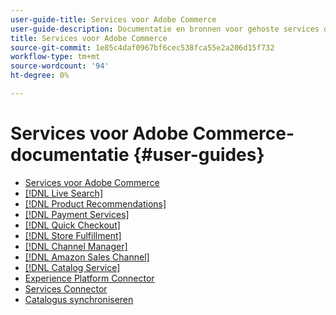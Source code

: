 ```yaml
---
user-guide-title: Services voor Adobe Commerce
user-guide-description: Documentatie en bronnen voor gehoste services die uitgebreide mogelijkheden bieden aan Adobe Commerce en Magento Open Source.
title: Services voor Adobe Commerce
source-git-commit: 1e85c4daf0967bf6cec538fca55e2a206d15f732
workflow-type: tm+mt
source-wordcount: '94'
ht-degree: 0%

---
```


# Services voor Adobe Commerce-documentatie {#user-guides}

- [Services voor Adobe Commerce](home.md)
- [[!DNL Live Search]](https://experienceleague.adobe.com/docs/commerce-merchant-services/live-search/guide-overview.html)
- [[!DNL Product Recommendations]](https://experienceleague.adobe.com/docs/commerce-merchant-services/product-recommendations/guide-overview.html)
- [[!DNL Payment Services]](https://experienceleague.adobe.com/docs/commerce-merchant-services/payment-services/guide-overview.html)
- [[!DNL Quick Checkout]](https://experienceleague.adobe.com/docs/commerce-merchant-services/quick-checkout/overview.html)
- [[!DNL Store Fulfillment]](https://experienceleague.adobe.com/docs/commerce-merchant-services/store-fulfillment/guide-overview.html)
- [[!DNL Channel Manager]](https://experienceleague.adobe.com/docs/commerce-channels/channel-manager/guide-overview.html)
- [[!DNL Amazon Sales Channel]](https://experienceleague.adobe.com/docs/commerce-channels/amazon/guide-overview.html)
- [[!DNL Catalog Service]](https://experienceleague.adobe.com/docs/catalog-service/guide-overview.html)
- [Experience Platform Connector](https://experienceleague.adobe.com/docs/commerce-merchant-services/experience-platform-connector/overview.html)
- [Services Connector](/help/landing/saas.md)
- [Catalogus synchroniseren](/help/landing/catalog-sync.md)
